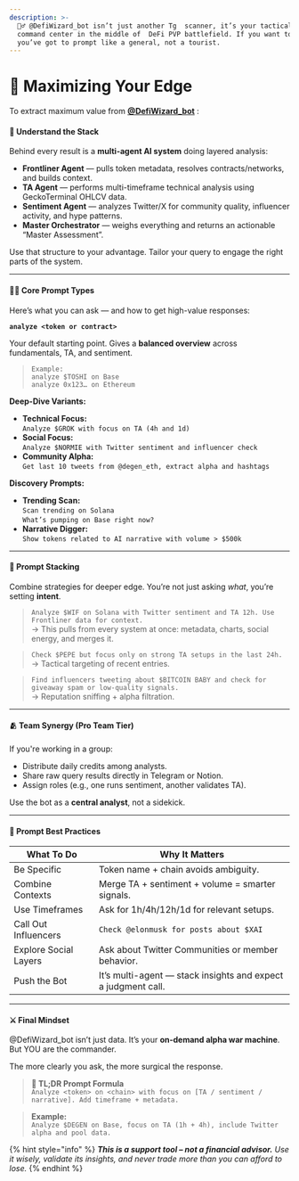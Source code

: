```yaml
---
description: >-
  🧙‍♂️ @DefiWizard_bot isn’t just another Tg  scanner, it’s your tactical
  command center in the middle of  DeFi PVP battlefield. If you want to win,
  you’ve got to prompt like a general, not a tourist.
---
```


# 🔮 Maximizing Your Edge

To extract maximum value from [**@DefiWizard\_bot**](https://t.me/DefiWizard_Bot) :

#### 🧠 Understand the Stack

Behind every result is a **multi-agent AI system** doing layered analysis:

* **Frontliner Agent** — pulls token metadata, resolves contracts/networks, and builds context.
* **TA Agent** — performs multi-timeframe technical analysis using GeckoTerminal OHLCV data.
* **Sentiment Agent** — analyzes Twitter/X for community quality, influencer activity, and hype patterns.
* **Master Orchestrator** — weighs everything and returns an actionable “Master Assessment”.

Use that structure to your advantage. Tailor your query to engage the right parts of the system.

***

#### 🧙‍♂️ Core Prompt Types

Here’s what you can ask — and how to get high-value responses:

**`analyze <token or contract>`**

Your default starting point. Gives a **balanced overview** across fundamentals, TA, and sentiment.

> `Example:`\
> `analyze $TOSHI on Base`\
> `analyze 0x123… on Ethereum`

**Deep-Dive Variants:**

* **Technical Focus:**\
  `Analyze $GROK with focus on TA (4h and 1d)`
* **Social Focus:**\
  `Analyze $NORMIE with Twitter sentiment and influencer check`
* **Community Alpha:**\
  `Get last 10 tweets from @degen_eth, extract alpha and hashtags`

**Discovery Prompts:**

* **Trending Scan:**\
  `Scan trending on Solana`\
  `What’s pumping on Base right now?`
* **Narrative Digger:**\
  `Show tokens related to AI narrative with volume > $500k`

***

#### 🧩 Prompt Stacking

Combine strategies for deeper edge. You’re not just asking _what_, you’re setting **intent**.

> `Analyze $WIF on Solana with Twitter sentiment and TA 12h. Use Frontliner data for context.`\
> → This pulls from every system at once: metadata, charts, social energy, and merges it.

> `Check $PEPE but focus only on strong TA setups in the last 24h.`\
> → Tactical targeting of recent entries.

> `Find influencers tweeting about $BITCOIN BABY and check for giveaway spam or low-quality signals.`\
> → Reputation sniffing + alpha filtration.

***

#### 🫂 Team Synergy (Pro Team Tier)

If you're working in a group:

* Distribute daily credits among analysts.
* Share raw query results directly in Telegram or Notion.
* Assign roles (e.g., one runs sentiment, another validates TA).

Use the bot as a **central analyst**, not a sidekick.

***

#### 🧠 Prompt Best Practices

| What To Do            | Why It Matters                                                |
| --------------------- | ------------------------------------------------------------- |
| Be Specific           | Token name + chain avoids ambiguity.                          |
| Combine Contexts      | Merge TA + sentiment + volume = smarter signals.              |
| Use Timeframes        | Ask for 1h/4h/12h/1d for relevant setups.                     |
| Call Out Influencers  | `Check @elonmusk for posts about $XAI`                        |
| Explore Social Layers | Ask about Twitter Communities or member behavior.             |
| Push the Bot          | It’s multi-agent — stack insights and expect a judgment call. |

***

#### ⚔️ Final Mindset

@DefiWizard\_bot isn’t just data. It’s your **on-demand alpha war machine**. But YOU are the commander.

The more clearly you ask, the more surgical the response.

> **📌 TL;DR Prompt Formula**\
> `Analyze <token> on <chain> with focus on [TA / sentiment / narrative]. Add timeframe + metadata.`

> **Example:**\
> `Analyze $DEGEN on Base, focus on TA (1h + 4h), include Twitter alpha and pool data.`

{% hint style="info" %}
_**This is a support tool – not a financial advisor.** Use it wisely, validate its insights, and never trade more than you can afford to lose._
{% endhint %}
